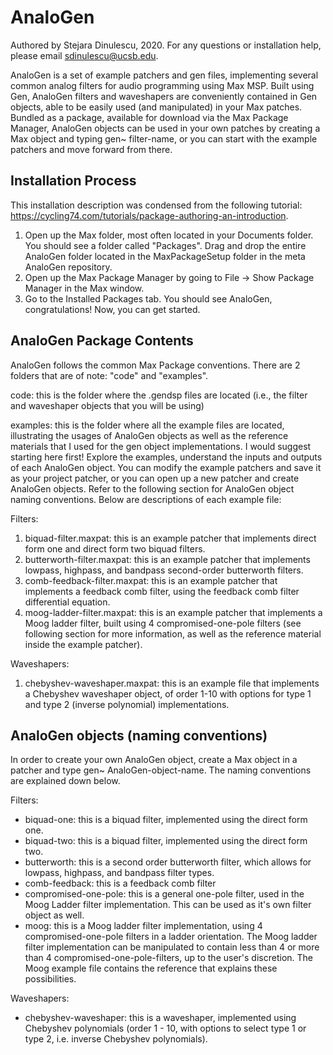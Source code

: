 # AnaloGen
Authored by Stejara Dinulescu, 2020.
For any questions or installation help, please email sdinulescu@ucsb.edu. 


AnaloGen is a set of example patchers and gen files, implementing several common analog filters for audio programming using Max MSP. Built using Gen, AnaloGen filters and waveshapers are conveniently contained in Gen objects, able to be easily used (and manipulated) in your Max patches. Bundled as a package, available for download via the Max Package Manager, AnaloGen objects can be used in your own patches by creating a Max object and typing gen~ filter-name, or you can start with the example patchers and move forward from there. 

## Installation Process
This installation description was condensed from the following tutorial: https://cycling74.com/tutorials/package-authoring-an-introduction. 
1. Open up the Max folder, most often located in your Documents folder. You should see a folder called "Packages". Drag and drop the entire AnaloGen folder located in the MaxPackageSetup folder in the meta AnaloGen repository. 
2. Open up the Max Package Manager by going to File -> Show Package Manager in the Max window. 
3. Go to the Installed Packages tab. You should see AnaloGen, congratulations! Now, you can get started. 


## AnaloGen Package Contents
AnaloGen follows the common Max Package conventions. There are 2 folders that are of note: "code" and "examples". 

code: this is the folder where the .gendsp files are located (i.e., the filter and waveshaper objects that you will be using)

examples: this is the folder where all the example files are located, illustrating the usages of AnaloGen objects as well as the reference materials that I used for the gen object implementations. I would suggest starting here first! Explore the examples, understand the inputs and outputs of each AnaloGen object. You can modify the example patchers and save it as your project patcher, or you can open up a new patcher and create AnaloGen objects. Refer to the following section for AnaloGen object naming conventions. Below are descriptions of each example file: 

Filters:
1. biquad-filter.maxpat: this is an example patcher that implements direct form one and direct form two biquad filters.
2. butterworth-filter.maxpat: this is an example patcher that implements lowpass, highpass, and bandpass second-order butterworth filters.
3. comb-feedback-filter.maxpat: this is an example patcher that implements a feedback comb filter, using the feedback comb filter differential equation.
4. moog-ladder-filter.maxpat: this is an example patcher that implements a Moog ladder filter, built using 4 compromised-one-pole filters (see following section for more information, as well as the reference material inside the example patcher).

Waveshapers: 
1. chebyshev-waveshaper.maxpat: this is an example file that implements a Chebyshev waveshaper object, of order 1-10 with options for type 1 and type 2 (inverse polynomial) implementations.


## AnaloGen objects (naming conventions)
In order to create your own AnaloGen object, create a Max object in a patcher and type gen~ AnaloGen-object-name. The naming conventions are explained down below. 

Filters:
- biquad-one: this is a biquad filter, implemented using the direct form one.
- biquad-two: this is a biquad filter, implemented using the direct form two. 
- butterworth: this is a second order butterworth filter, which allows for lowpass, highpass, and bandpass filter types.
- comb-feedback: this is a feedback comb filter
- compromised-one-pole: this is a general one-pole filter, used in the Moog Ladder filter implementation. This can be used as it's own filter object as well. 
- moog: this is a Moog ladder filter implementation, using 4 compromised-one-pole filters in a ladder orientation. The Moog ladder filter implementation can be manipulated to contain less than 4 or more than 4 compromised-one-pole-filters, up to the user's discretion. The Moog example file contains the reference that explains these possibilities.

Waveshapers:
- chebyshev-waveshaper: this is a waveshaper, implemented using Chebyshev polynomials (order 1 - 10, with options to select type 1 or type 2, i.e. inverse Chebyshev polynomials). 
